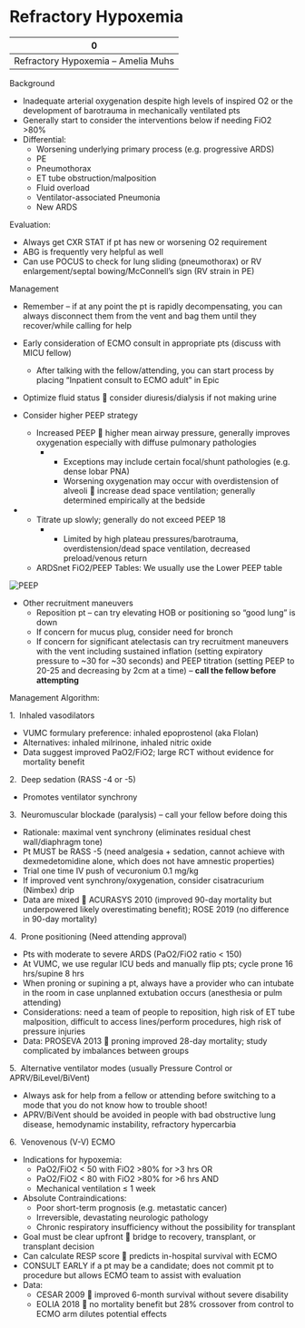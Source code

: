 # Refractory Hypoxemia
 
| 0                                  |
|------------------------------------|
| Refractory Hypoxemia – Amelia Muhs |

Background

-   Inadequate arterial oxygenation despite high levels of inspired O2
    or the development of barotrauma in mechanically ventilated pts
-   Generally start to consider the interventions below if needing
    FiO2 >80%
-   Differential:
    -   Worsening underlying primary process (e.g. progressive ARDS)
    -   PE
    -   Pneumothorax
    -   ET tube obstruction/malposition
    -   Fluid overload
    -   Ventilator-associated Pneumonia
    -   New ARDS

Evaluation:

-   Always get CXR STAT if pt has new or worsening O2 requirement
-   ABG is frequently very helpful as well
-   Can use POCUS to check for lung sliding (pneumothorax) or RV
    enlargement/septal bowing/McConnell’s sign (RV strain in PE)

Management

-   Remember – if at any point the pt is rapidly decompensating, you can
    always disconnect them from the vent and bag them until they
    recover/while calling for help

-   Early consideration of ECMO consult in appropriate pts (discuss with
    MICU fellow)
    -   After talking with the fellow/attending, you can start process
        by placing “Inpatient consult to ECMO adult” in Epic

-   Optimize fluid status
    
    consider diuresis/dialysis if not making urine

-   Consider higher PEEP strategy
    -   Increased PEEP
        
        higher mean airway pressure, generally improves oxygenation
        especially with diffuse pulmonary pathologies
        -   -   Exceptions may include certain focal/shunt pathologies
                (e.g. dense lobar PNA)
            -   Worsening oxygenation may occur with overdistension of
                alveoli
                
                increase dead space ventilation; generally determined
                empirically at the bedside

-   -   Titrate up slowly; generally do not exceed PEEP 18
        -   -   Limited by high plateau pressures/barotrauma,
                overdistension/dead space ventilation, decreased
                preload/venous return
    -   ARDSnet FiO2/PEEP Tables: We usually use the Lower PEEP table

<img src="/sites/default/files/inline-images/PEEP.png" data-entity-type="file" data-entity-uuid="418b5c83-23a6-49ec-8e5a-ed9b46c242ad" alt="PEEP" />

-   Other recruitment maneuvers
    -   Reposition pt – can try elevating HOB or positioning so “good
        lung” is down
    -   If concern for mucus plug, consider need for bronch
    -   If concern for significant atelectasis can try recruitment
        maneuvers with the vent including sustained inflation (setting
        expiratory pressure to \~30 for \~30 seconds) and PEEP titration
        (setting PEEP to 20-25 and decreasing by 2cm at a time) – **call
        the fellow before attempting**

Management Algorithm:

1.  Inhaled vasodilators

-   VUMC formulary preference: inhaled epoprostenol (aka Flolan)
-   Alternatives: inhaled milrinone, inhaled nitric oxide
-   Data suggest improved PaO2/FiO2; large RCT without evidence for
    mortality benefit

2.  Deep sedation (RASS -4 or -5)

-   Promotes ventilator synchrony

3.  Neuromuscular blockade (paralysis) – call your fellow before doing
this

-   Rationale: maximal vent synchrony (eliminates residual chest
    wall/diaphragm tone)
-   Pt MUST be RASS -5 (need analgesia + sedation, cannot achieve with
    dexmedetomidine alone, which does not have amnestic properties)
-   Trial one time IV push of vecuronium 0.1 mg/kg
-   If improved vent synchrony/oxygenation, consider cisatracurium
    (Nimbex) drip
-   Data are mixed
    
    ACURASYS 2010 (improved 90-day mortality but underpowered likely
    overestimating benefit); ROSE 2019 (no difference in 90-day
    mortality)

4.  Prone positioning (Need attending approval)

-   Pts with moderate to severe ARDS (PaO2/FiO2 ratio \< 150)
-   At VUMC, we use regular ICU beds and manually flip pts; cycle prone
    16 hrs/supine 8 hrs
-   When proning or supining a pt, always have a provider who can
    intubate in the room in case unplanned extubation occurs (anesthesia
    or pulm attending)
-   Considerations: need a team of people to reposition, high risk of ET
    tube malposition, difficult to access lines/perform procedures, high
    risk of pressure injuries
-   Data: PROSEVA 2013
    
    proning improved 28-day mortality; study complicated by imbalances
    between groups

5.  Alternative ventilator modes (usually Pressure Control or
APRV/BiLevel/BiVent)

-   Always ask for help from a fellow or attending before switching to a
    mode that you do not know how to trouble shoot!
-   APRV/BiVent should be avoided in people with bad obstructive lung
    disease, hemodynamic instability, refractory hypercarbia

6.  Venovenous (V-V) ECMO

-   Indications for hypoxemia:
    -   PaO2/FiO2 \< 50 with FiO2 >80% for >3 hrs OR
    -   PaO2/FiO2 \< 80 with FiO2 >80% for >6 hrs AND
    -   Mechanical ventilation ≤ 1 week
-   Absolute Contraindications:
    -   Poor short-term prognosis (e.g. metastatic cancer)
    -   Irreversible, devastating neurologic pathology
    -   Chronic respiratory insufficiency without the possibility for
        transplant
-   Goal must be clear upfront
    
    bridge to recovery, transplant, or transplant decision
-   Can calculate RESP score
    
    predicts in-hospital survival with ECMO
-   CONSULT EARLY if a pt may be a candidate; does not commit pt to
    procedure but allows ECMO team to assist with evaluation
-   Data:
    -   CESAR 2009
        
        improved 6-month survival without severe disability
    -   EOLIA 2018
        
        no mortality benefit but 28% crossover from control to ECMO arm
        dilutes potential effects
